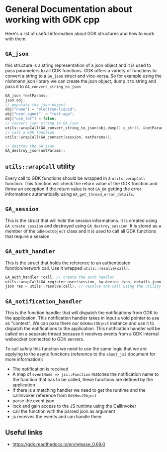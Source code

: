 # General Documentation about working with GDK cpp
Here's a list of useful information about GDK structures and how to work with them.

## `GA_json`
this structure is a string representation of a json object and it is used to pass parameters to all GDK functions.
GDK offers a variety of functions to convert a string to a `GA_json` struct and vice-versa.
So for example using the nlohmann json library we can create the json object, dump it to string and pass it to `GA_convert_string_to_json`

```cpp
GA_json *netParams;
json obj;
// populate the json object
obj["name"] = "electrum-liquid";
obj["user_agent"] = "test-app";
obj["use_tor"] = false;
// convert json string to GA_json
utils::wrapCall(GA_convert_string_to_json(obj.dump().c_str(), &netParams));
// call a GDK function
utils::wrapCall(GA_connect(session, netParams));

// destroy the GA_json
GA_destroy_json(netParams);

```

## `utils::wrapCall` utility
Every call to GDK functions should be wrapped in a `utils::wrapCall` function. This function will check the return value of the GDK function and throw an exception if the return value is not `GA_OK` getting the error informations automatically using `GA_get_thread_error_details`.

## `GA_session`
This is the struct that will hold the session informations. It is created using `GA_create_session` and destroyed using `GA_destroy_session`.
It is stored as a member of the `GdkHostObject` class and it is used to call all GDK functions that require a session.

## `GA_auth_handler`
This is the struct that holds the reference to an authenticated function/network call. Use it wrapped `utils::resolve(call)`.

```cpp
GA_auth_handler *call; // create the auth handler
utils::wrapCall(GA_register_user(session, hw_device_json, details_json, &call)); // make the authenticated net call
json res = utils::resolve(call); // resolve the call using the utility function

```

## `GA_notification_handler`
This is the function handler that will dispatch the notifications from GDK to the application.
This notification handler takes in input a void pointer to use as "context".
We can pass there our `GdkHostObject` instance and use it to dispatch the notifications to the application.
This notification handler will be called on a separate thread because it receives events from a GDK internal websocket connected to GDK servers.

To call safely this function we need to use the same logic that we are applying to the async functions (reference to the `about_jsi` document for more information):
- The notification is received
- A map of `eventName => jsi::Function` matches the notification name to the function that has to be called, these functions are defined by the application
- If there is a matching handler we need to get the runtime and the callInvoker reference from `GdkHostObject`
- parse the event json
- lock and gain access to the JS runtime using the CallInvoker
- call the function with the parsed json as argument
- js receives the events and can handle them

## Useful links
- https://gdk.readthedocs.io/en/release_0.69.0
